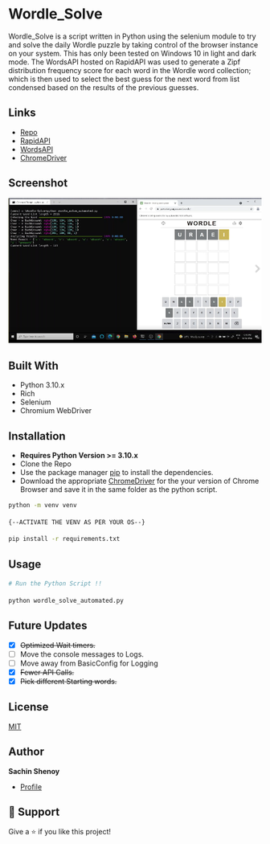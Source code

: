 # Wordle_Solve

Wordle_Solve is a script written in Python using the selenium module to try and solve the daily Wordle puzzle by taking control of the browser instance on your system. This has only been tested on Windows 10 in light and dark mode. The WordsAPI hosted on RapidAPI was used to generate a Zipf distribution frequency score for each word in the Wordle word collection; which is then used to select the best guess for the next word from list condensed based on the results of the previous guesses.

## Links

- [Repo](https://github.com/sachinshenoy/wordle_solve "<Wordle Solver> Repo")
- [RapidAPI](https://rapidapi.com/dpventures/api/wordsapi/pricing)
- [WordsAPI](https://www.wordsapi.com/)
- [ChromeDriver](https://chromedriver.chromium.org/downloads)


## Screenshot

![Main Script](/screenshots/1.png "Main Script")



## Built With

- Python 3.10.x
- Rich
- Selenium
- Chromium WebDriver

## Installation

- **Requires Python Version >= 3.10.x**
- Clone the Repo
- Use the package manager [pip](https://pip.pypa.io/en/stable/) to install the dependencies.
- Download the appropriate [ChromeDriver](https://chromedriver.chromium.org/downloads) for the your version of Chrome Browser and save it in the same folder as the python script.


```bash
python -m venv venv

{--ACTIVATE THE VENV AS PER YOUR OS--}

pip install -r requirements.txt

```

## Usage

```python
# Run the Python Script !!

python wordle_solve_automated.py

```

## Future Updates

- [X] ~~Optimized Wait timers.~~
- [ ] Move the console messages to Logs.
- [ ] Move away from BasicConfig for Logging
- [X] ~~Fewer API Calls.~~
- [X] ~~Pick different Starting words.~~

## License
[MIT](https://choosealicense.com/licenses/mit/)

## Author

**Sachin Shenoy**

- [Profile](https://github.com/sachinshenoy "Sachin Shenoy")


## 🤝 Support

Give a ⭐️ if you like this project!
